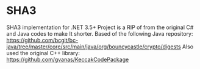 # SHA3
SHA3 implementation for .NET 3.5+
Project is a RIP of from the original C# and Java codes to make It shorter.
Based of the following Java repository: 
https://github.com/bcgit/bc-java/tree/master/core/src/main/java/org/bouncycastle/crypto/digests
Also used the original C++ library:
https://github.com/gvanas/KeccakCodePackage
